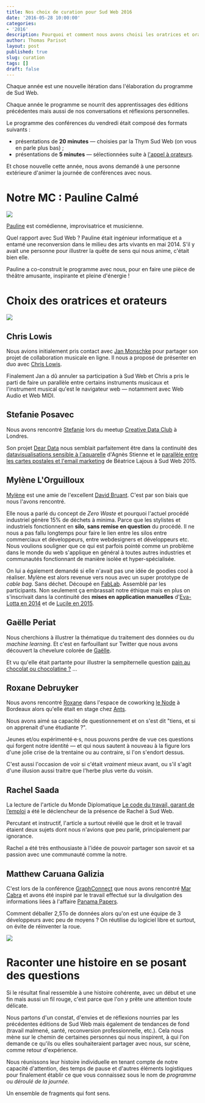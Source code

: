 ```yaml
---
title: Nos choix de curation pour Sud Web 2016
date: '2016-05-28 10:00:00'
categories:
- '2016'
description: Pourquoi et comment nous avons choisi les oratrices et orateurs de l'édition 2016.
author: Thomas Parisot
layout: post
published: true
slug: curation
tags: []
draft: false
---
```


Chaque année est une nouvelle itération dans l'élaboration du programme de Sud Web.

Chaque année le programme se nourrit des apprentissages des éditions précédentes mais aussi de nos conversations et réflexions personnelles.

Le programme des conférences du vendredi était composé des formats suivants :

- présentations de **20 minutes** — choisies par la Thym Sud Web (on vous en parle plus bas) ;
- présentations de **5 minutes** — sélectionnées suite à [l'appel à orateurs](/blog/2016/appel-a-orateurs/).

Et chose nouvelle cette année, nous avons demandé à une personne extérieure d'animer la journée de conférences avec nous.

# Notre MC : Pauline Calmé

![](/blog/assets/2016/pauline.jpg)

[Pauline](https://paulinecalme.wordpress.com/) est comédienne, improvisatrice et musicienne.

Quel rapport avec Sud Web ? Pauline était ingénieur informatique et a entamé une reconversion dans le milieu des arts vivants en mai 2014. S'il y avait une personne pour illustrer la quête de sens qui nous anime, c'était bien elle.

Pauline a co-construit le programme avec nous, pour en faire une pièce de théâtre amusante, inspirante et pleine d'énergie !

# Choix des oratrices et orateurs

![](/blog/assets/2016/pauline-thomas-lego.jpg)

## Chris Lowis

Nous avions initialement pris contact avec [Jan Monschke](http://janmonschke.com/) pour partager son projet de collaboration musicale en ligne. Il nous a proposé de présenter en duo avec [Chris Lowis](http://chrislowis.co.uk/).

Finalement Jan a dû annuler sa participation à Sud Web et Chris a pris le parti de faire un parallèle entre certains instruments musicaux et l'instrument musical qu'est le navigateur web — notamment avec Web Audio et Web MIDI.

## Stefanie Posavec

Nous avons rencontré [Stefanie](http://www.stefanieposavec.co.uk/) lors du meetup [Creative Data Club](http://www.soundandmusic.org/creativedata) à Londres.

Son projet [Dear Data](http://www.dear-data.com/) nous semblait parfaitement être dans la continuité des [datavisualisations sensible à l'aquarelle](https://vimeo.com/135792422) d'Agnès Stienne et le [parallèle entre les cartes postales et l'email marketing](https://vimeo.com/136425125) de Béatrice Lajous à Sud Web 2015.

## Mylène L'Orguilloux

[Mylène](https://letskeepsewing.com/) est une amie de l'excellent [David Bruant](https://davidbruant.github.io/). C'est par son biais que nous l'avons rencontré.

Elle nous a parlé du concept de *Zero Waste* et pourquoi l'actuel procédé industriel génère 15% de déchets à minima. Parce que les stylistes et industriels fonctionnent en **silo**, **sans remise en question** du procédé. Il ne nous a pas fallu longtemps pour faire le lien entre les silos entre commerciaux et développeurs, entre webdesigners et développeurs etc.
Nous voulions souligner que ce qui est parfois pointé comme un problème dans le monde du web s'applique en général à toutes autres industries et communautés fonctionnant de manière isolée et hyper-spécialisée.

On lui a également demandé si elle n'avait pas une idée de goodies cool à réaliser. Mylène est alors revenue vers nous avec un super prototype de *cable bag*. Sans déchet. Découpé en [FabLab](http://127.cap-sciences.net/). Assemblé par les participants.
Non seulement ça embrassait notre éthique mais en plus on s'inscrivait dans la continuité des **mises en application manuelles** d'[Eva-Lotta en 2014](https://vimeo.com/104819042) et de [Lucile en 2015](https://vimeo.com/136370325).

## Gaëlle Periat

Nous cherchions à illustrer la thématique du traitement des données ou du *machine learning*. Et c'est en farfouillant sur Twitter que nous avons découvert la chevelure colorée de [Gaëlle](https://twitter.com/gaelleperiat).

Et vu qu'elle était partante pour illustrer la sempiternelle question [pain au chocolat ou chocolatine ?](http://couteaux-et-tirebouchons.com/chocolatine-ou-pain-au-chocolat-la-vraie-reponse/) …

## Roxane Debruyker

Nous avons rencontré [Roxane](https://twitter.com/dbr_roxane) dans l'espace de coworking [le Node](https://aquinum.fr/node.html) à Bordeaux alors qu'elle était en stage chez [Ants](http://weareants.fr/).

Nous avons aimé sa capacité de questionnement et on s'est dit "tiens, et si on apprenait d'une étudiante ?".

Jeunes et/ou expérimenté·e·s, nous pouvons perdre de vue ces questions qui forgent notre identité — et qui nous sautent à nouveau à la figure lors d'une jolie crise de la trentaine ou au contraire, si l'on s'endort dessus.

C'est aussi l'occasion de voir si c'était *vraiment* mieux avant, ou s'il s'agit d'une illusion aussi traitre que l'herbe plus verte du voisin.

## Rachel Saada

La lecture de l'article du Monde Diplomatique [Le code du travail, garant de l’emploi](http://www.monde-diplomatique.fr/2016/01/SAADA/54456) a été le déclencheur de la présence de Rachel à Sud Web.

Percutant et instructif, l'article a surtout révélé que le droit et le travail étaient deux sujets dont nous n'avions que peu parlé, principalement par ignorance.

Rachel a été très enthousiaste à l'idée de pouvoir partager son savoir et sa passion avec une communauté comme la notre.

## Matthew Caruana Galizia

C'est lors de la conférence [GraphConnect](http://graphconnect.com/) que nous avons rencontré [Mar Cabra](https://www.icij.org/journalists/mar-cabra) et avons été inspiré par le travail effectué sur la divulgation des informations liées à l'affaire [Panama Papers](https://panamapapers.icij.org/).

Comment déballer 2,5To de données alors qu'on est une équipe de 3 développeurs avec peu de moyens ? On réutilise du logiciel libre et surtout, on évite de réinventer la roue.

![](/blog/assets/2016/sudweb-cgr.jpg)

# Raconter une histoire en se posant des questions

Si le résultat final ressemble à une histoire cohérente, avec un début et une fin mais aussi un fil rouge, c'est parce que l'on y prête une attention toute délicate.

Nous partons d'un constat, d'envies et de réflexions nourries par les précédentes éditions de Sud Web mais également de tendances de fond (travail malmené, santé, reconversion professionnelle, etc.). Cela nous mène sur le chemin de certaines personnes qui nous inspirent, à qui l'on demande ce qu'ils ou elles souhaiteraient partager avec nous, sur scène, comme retour d'expérience.

Nous réunissons leur histoire individuelle en tenant compte de notre capacité d'attention, des temps de pause et d'autres éléments logistiques pour finalement établir ce que vous connaissez sous le nom de *programme* ou *déroulé de la journée*.

Un ensemble de fragments qui font sens.


